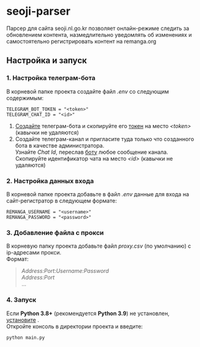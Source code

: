 # seoji-parser

Парсер для сайта seoji.nl.go.kr позволяет онлайн-режиме следить за обновлением контента, назмедлительно уведомлять об
изменениях и самостоятельно регистрировать контент на remanga.org

## Настройка и запуск

### 1. Настройка телеграм-бота

В корневой папке проекта создайте файл *.env* со следующим содержимым:

```
TELEGRAM_BOT_TOKEN = "<token>"
TELEGRAM_CHAT_ID = "<id>"
```

1. [Создайте](https://t.me/botfather) телеграм-бота и скопируйте
   его [токен](https://romua1d.ru/kak-poluchit-token-bota-telegram-api/) на место *\<token\>* (кавычки не удаляются)
2. Создайте телеграм-канал и пригласите туда только что созданного бота в качестве администратора.  <br/>
   Узнайте *Chat Id*, переслав [боту](https://t.me/getmyid_bot) любое сообщение канала.  <br/>
   Скопируйте идентификатор чата на место *\<id\>* (кавычки не удаляются)

### 2. Настройка данных входа

В корневой папке проекта добавьте в файл *.env* данные для входа на сайт-регистратор в следующем формате:

```
REMANGA_USERNAME = "<username>"
REMANGA_PASSWORD = "<password>"
```

### 3. Добавление файла с прокси

В корневую папку проекта добавьте файл *proxy.csv* (по умолчанию) с ip-адресами прокси.  <br/>
Формат:
> *Address:Port:Username:Password*  <br/>
> *Address:Port*  <br/>
> ...

### 4. Запуск

Если **Python 3.8+** (рекомендуется **Python 3.9**) не установлен, [установите](https://www.python.org/downloads/)
.  <br/>
Откройте консоль в директории проекта и введите:

```
python main.py
```
